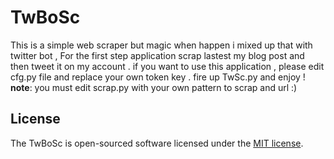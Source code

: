# TwBoSc
This is a simple web scraper but magic when happen i mixed up that with twitter bot ,
For the first step application scrap lastest my blog post and then tweet it on my account .
if you want to use this application , please edit cfg.py file and replace your own token key .
fire up TwSc.py and enjoy !
**note**: you must edit scrap.py with your own pattern to scrap and url :)

## License

The TwBoSc is open-sourced software licensed under the [MIT license](https://opensource.org/licenses/MIT).